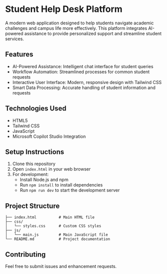 # Student Help Desk Platform

A modern web application designed to help students navigate academic challenges and campus life more effectively. This platform integrates AI-powered assistance to provide personalized support and streamline student services.

## Features

- AI-Powered Assistance: Intelligent chat interface for student queries
- Workflow Automation: Streamlined processes for common student requests
- Interactive User Interface: Modern, responsive design with Tailwind CSS
- Smart Data Processing: Accurate handling of student information and requests

## Technologies Used

- HTML5
- Tailwind CSS
- JavaScript
- Microsoft Copilot Studio Integration

## Setup Instructions

1. Clone this repository
2. Open `index.html` in your web browser
3. For development:
   - Install Node.js and npm
   - Run `npm install` to install dependencies
   - Run `npm run dev` to start the development server

## Project Structure

```
├── index.html          # Main HTML file
├── css/
│   └── styles.css      # Custom CSS styles
├── js/
│   └── main.js         # Main JavaScript file
└── README.md           # Project documentation
```

## Contributing

Feel free to submit issues and enhancement requests. 